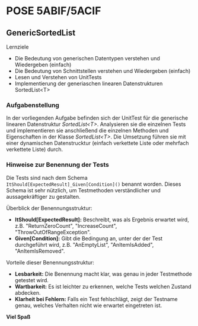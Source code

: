 ﻿# POSE 5ABIF/5ACIF

## GenericSortedList

Lernziele

- Die Bedeutung von generischen Datentypen verstehen und Wiedergeben (einfach)
- Die Bedeutung von Schnittstellen verstehen und Wiedergeben (einfach)
- Lesen und Verstehen von UnitTests
- Implementierung der generiaschen linearen Datenstrukturen SortedList&lt;T&gt;

### Aufgabenstellung

In der vorliegenden Aufgabe befinden sich der UnitTest für die generische linearen Datenstruktur *SortedList&lt;T&gt;*. Analysieren sie die einzelnen Tests und implementieren sie anschließend die einzelnen Methoden und Eigenschaften in der Klasse *SortedList&lt;T&gt;*. Die Umsetzung führen sie mit einer dynamischen Datenstrucktur (einfach verkettete Liste oder mehrfach verkettete Liste) durch. 

### Hinweise zur Benennung der Tests

Die Tests sind nach dem Schema ``` ItShould[ExpectedResult]_Given[Condition]() ``` benannt worden. Dieses Schema ist sehr nützlich, um Testmethoden verständlicher und aussagekräftiger zu gestalten.

Überblick der Benennungsstruktur:

- **ItShould[ExpectedResult]:** Beschreibt, was als Ergebnis erwartet wird, z.B. "ReturnZeroCount", "IncreaseCount", "ThrowOutOfRangeException".
- **Given[Condition]:** Gibt die Bedingung an, unter der der Test durchgeführt wird, z.B. "AnEmptyList", "AnItemIsAdded", "AnItemIsRemoved".

Vorteile dieser Benennungsstruktur:

- **Lesbarkeit:** Die Benennung macht klar, was genau in jeder Testmethode getestet wird.
- **Wartbarkeit:** Es ist leichter zu erkennen, welche Tests welchen Zustand abdecken.
- **Klarheit bei Fehlern:** Falls ein Test fehlschlägt, zeigt der Testname genau, welches Verhalten nicht wie erwartet eingetreten ist.

**Viel Spaß**